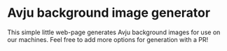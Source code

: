 # Avju background image generator

This simple little web-page generates Avju background images for use on our
machines. Feel free to add more options for generation with a PR!
